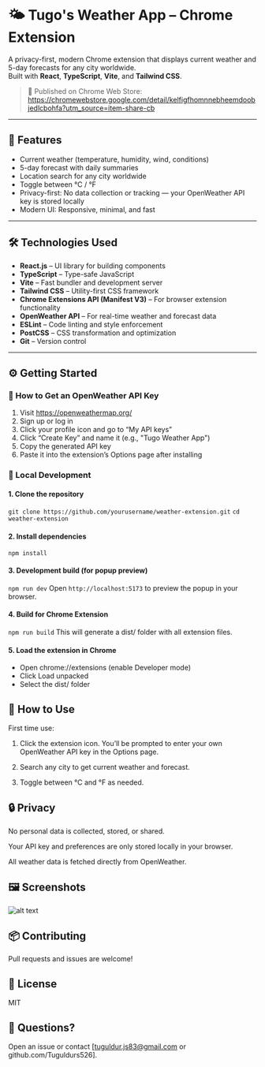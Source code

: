# 🌤️ Tugo's Weather App – Chrome Extension

A privacy-first, modern Chrome extension that displays current weather and 5-day forecasts for any city worldwide.  
Built with **React**, **TypeScript**, **Vite**, and **Tailwind CSS**.

> 🧩 Published on Chrome Web Store:  
> https://chromewebstore.google.com/detail/kelfigfhomnnebheemdoobjedlcbohfa?utm_source=item-share-cb

---

## 🚀 Features

- Current weather (temperature, humidity, wind, conditions)
- 5-day forecast with daily summaries
- Location search for any city worldwide
- Toggle between °C / °F
- Privacy-first: No data collection or tracking — your OpenWeather API key is stored locally
- Modern UI: Responsive, minimal, and fast

---

## 🛠️ Technologies Used

- **React.js** – UI library for building components
- **TypeScript** – Type-safe JavaScript
- **Vite** – Fast bundler and development server
- **Tailwind CSS** – Utility-first CSS framework
- **Chrome Extensions API (Manifest V3)** – For browser extension functionality
- **OpenWeather API** – For real-time weather and forecast data
- **ESLint** – Code linting and style enforcement
- **PostCSS** – CSS transformation and optimization
- **Git** – Version control

---

## ⚙️ Getting Started

### 🔑 How to Get an OpenWeather API Key

1. Visit https://openweathermap.org/
2. Sign up or log in
3. Click your profile icon and go to “My API keys”
4. Click “Create Key” and name it (e.g., "Tugo Weather App")
5. Copy the generated API key
6. Paste it into the extension’s Options page after installing

### 🧪 Local Development

#### 1. Clone the repository


```git clone https://github.com/yourusername/weather-extension.git```
```cd weather-extension```


#### 2. Install dependencies

```npm install```


#### 3. Development build (for popup preview)

```npm run dev```
Open ```http://localhost:5173``` to preview the popup in your browser.


#### 4. Build for Chrome Extension

```npm run build```
This will generate a dist/ folder with all extension files.

#### 5. Load the extension in Chrome

- Open chrome://extensions (enable Developer mode)
- Click Load unpacked
- Select the dist/ folder


## 🔑 How to Use
First time use:
1. Click the extension icon. You’ll be prompted to enter your own OpenWeather API key in the Options page.

2. Search any city to get current weather and forecast.

3. Toggle between °C and °F as needed.

## 🔒 Privacy
No personal data is collected, stored, or shared.

Your API key and preferences are only stored locally in your browser.

All weather data is fetched directly from OpenWeather.

## 🖼️ Screenshots

![alt text](image.png)

## 📦 Contributing

Pull requests and issues are welcome!

## 📄 License

MIT

## 🙋 Questions?

Open an issue or contact [tuguldur.js83@gmail.com or github.com/Tuguldurs526].
